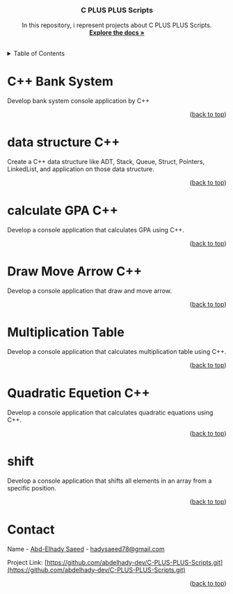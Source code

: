 <div id="top"></div>
<!-- PROJECT SHIELDS -->
<!--
*** I'm using markdown "reference style" links for readability.
*** Reference links are enclosed in brackets [ ] instead of parentheses ( ).
*** See the bottom of this document for the declaration of the reference variables
*** for contributors-url, forks-url, etc. This is an optional, concise syntax you may use.
*** https://www.markdownguide.org/basic-syntax/#reference-style-links
-->


<!-- PROJECT LOGO -->
<br />
<div align="center">
  <h3 align="center">C PLUS PLUS Scripts</h3>

  <p align="center">
    In this repository, i represent projects about C PLUS PLUS Scripts.
    <br />
    <a href="https://github.com/abdelhady-dev/C-PLUS-PLUS-Scripts"> <strong>Explore the docs »</strong></a>
    <br />
    <br />
  </p>
</div>



<!-- TABLE OF CONTENTS -->
<details>
  <summary>Table of Contents</summary>
  <ol>
    <li><a href="#about-the-project">C++ data structure Bank System</a></li>
    <li><a href="#about-the-project">data structure C++</a></li>
    <li><a href="#about-the-project">calculate GPA C++</a></li>
    <li><a href="#about-the-project">Draw Move Arrow C++</a></li>
    <li><a href="#about-the-project">Multiplication Table</a></li>
    <li><a href="#about-the-project">Quadratic Equetion C++</a></li>
    <li><a href="#about-the-project">Shift</a></li>
    <li><a href="#contact">Contact</a></li>
  </ol>
</details>



<!-- ABOUT THE PROJECT -->
# C++ Bank System

Develop bank system console application by C++

<p align="right">(<a href="#top">back to top</a>)</p>

# data structure C++

Create a C++ data structure like ADT, Stack, Queue, Struct, Pointers, LinkedList, and application on those data structure.

<p align="right">(<a href="#top">back to top</a>)</p>

# calculate GPA C++

Develop a console application that calculates GPA using C++.

<p align="right">(<a href="#top">back to top</a>)</p>

# Draw Move Arrow C++

Develop a console application that draw and move arrow.

<p align="right">(<a href="#top">back to top</a>)</p>

# Multiplication Table

Develop a console application that calculates multiplication table using C++.

<p align="right">(<a href="#top">back to top</a>)</p>

# Quadratic Equetion C++

Develop a console application that calculates quadratic equations using C++.

<p align="right">(<a href="#top">back to top</a>)</p>

# shift

Develop a console application that shifts all elements in an array from a specific position.

<p align="right">(<a href="#top">back to top</a>)</p>



<!-- CONTACT -->
# Contact

Name - [Abd-Elhady Saeed](https://www.linkedin.com/in/abd-elhady-saeed-404385205/) - hadysaeed78@gmail.com

Project Link: [https://github.com/abdelhady-dev/C-PLUS-PLUS-Scripts.git](https://github.com/abdelhady-dev/C-PLUS-PLUS-Scripts.git)

<p align="right">(<a href="#top">back to top</a>)</p>
